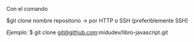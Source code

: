 Con el comando 

$git clone nombre repositorio -> por HTTP o SSH (preferiblemente SSH)

*Ejemplo*: $ git clone git@github.com:midudev/libro-javascript.git